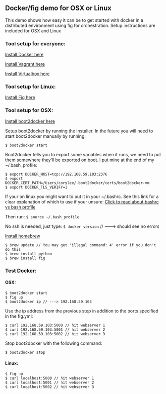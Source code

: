 ## Docker/fig demo for OSX or Linux

This demo shows how easy it can be to get started with docker in a distributed environment using
fig for orchestration.  Setup instructions are included for OSX and Linux

### Tool setup for everyone:
[Install Docker here](https://docs.docker.com/installation/mac/)

[Install Vagrant here](http://www.vagrantup.com/downloads.html)

[Install Virtualbox here](https://www.virtualbox.org/wiki/Downloads)


### Tool setup for Linux:
[Install Fig here](http://www.fig.sh/)


### Tool setup for OSX:
[Install boot2docker here](http://boot2docker.io/)

Setup boot2docker by running the installer.
In the future you will need to start boot2docker manually by running:

`$ boot2docker start`

Boot2docker tells you to export some variables when it runs, 
we need to put them somewhere they'll be exported on boot.
I put mine at the end of my ~/.bash_profile:

	$ export DOCKER_HOST=tcp://192.168.59.103:2376
	$ export DOCKER_CERT_PATH=/Users/corylee/.boot2docker/certs/boot2docker-vm
	$ export DOCKER_TLS_VERIFY=1

If your on linux you might want to put it in your ~/.bashrc. 
See this link for a clear explanation of which to use if your unsure:
[Click to read about bashrc vs bash profile](http://www.joshstaiger.org/archives/2005/07/bash_profile_vs.html)
  
Then run:
`$ source ~/.bash_profile`

No ssh is needed, just type:
`$ docker version` // ---> should see no errors

[Install homebrew](http://brew.sh/)

	$ brew update // You may get 'illegal command: 4' error if you don't do this
	$ brew install python
	$ brew install fig


### Test Docker:
#### OSX:

	$ boot2docker start
	$ fig up
	$ boot2docker ip // ---> 192.168.59.103

Use the ip address from the previous step in addition to the ports specified in the fig.yml:

	$ curl 192.168.59.103:5000 // hit webserver 1
	$ curl 192.168.59.103:5001 // hit webserver 2
	$ curl 192.168.59.103:5002 // hit webserver 3

Stop boot2docker with the following command:

`$ boot2docker stop`


#### Linux:
	$ fig up
	$ curl localhost:5000 // hit webserver 1
	$ curl localhost:5001 // hit webserver 2
	$ curl localhost:5002 // hit webserver 3
